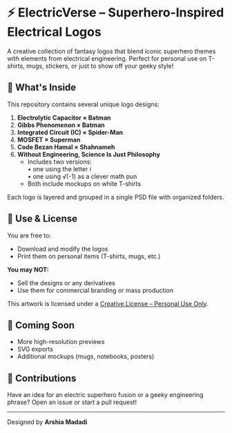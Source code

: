 # ⚡ ElectricVerse – Superhero-Inspired Electrical Logos

A creative collection of fantasy logos that blend iconic superhero themes with elements from electrical engineering. Perfect for personal use on T-shirts, mugs, stickers, or just to show off your geeky style!

## 🔧 What's Inside

This repository contains several unique logo designs:

1. **Electrolytic Capacitor × Batman**
2. **Gibbs Phenomenon × Batman**
3. **Integrated Circuit (IC) × Spider-Man**
4. **MOSFET × Superman**
5. **Code Bezan Hamal × Shahnameh**
6. **Without Engineering, Science Is Just Philosophy**  
   - Includes two versions:  
     • one using the letter *i*  
     • one using √(-1) as a clever math pun  
   - Both include mockups on white T-shirts

Each logo is layered and grouped in a single PSD file with organized folders.

## 🎨 Use & License

You are free to:
- Download and modify the logos
- Print them on personal items (T-shirts, mugs, etc.)

**You may NOT:**
- Sell the designs or any derivatives
- Use them for commercial branding or mass production

This artwork is licensed under a [Creative License – Personal Use Only](https://github.com/ArshiaMadadii/ElectricVerse/blob/main/LICENSE%20.md).

## 🚀 Coming Soon

- More high-resolution previews
- SVG exports
- Additional mockups (mugs, notebooks, posters)

## 🤝 Contributions

Have an idea for an electric superhero fusion or a geeky engineering phrase? Open an issue or start a pull request!

---

Designed by **Arshia Madadi**
